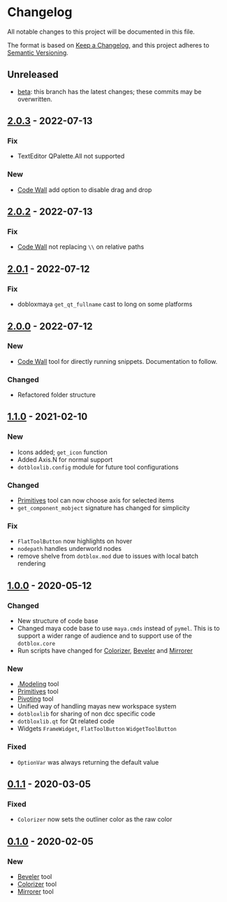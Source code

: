# Changelog
All notable changes to this project will be documented in this file.

The format is based on [Keep a Changelog](https://keepachangelog.com/en/1.0.0/),
and this project adheres to [Semantic Versioning](https://semver.org/spec/v2.0.0.html).

## Unreleased
- [beta]: this branch has the latest changes; these commits may be overwritten.

## [2.0.3] - 2022-07-13
### Fix
- TextEditor QPalette.All not supported
### New
- [Code Wall] add option to disable drag and drop

## [2.0.2] - 2022-07-13
### Fix
- [Code Wall] not replacing `\\` on relative paths


## [2.0.1] - 2022-07-12
### Fix
- dobloxmaya `get_qt_fullname` cast to long on some platforms


## [2.0.0] - 2022-07-12
### New
- [Code Wall] tool for directly running snippets. Documentation to follow.

### Changed
- Refactored folder structure


## [1.1.0] - 2021-02-10
### New
- Icons added; `get_icon` function
- Added Axis.N for normal support
- `dotbloxlib.config` module for future tool configurations

### Changed
- [Primitives] tool can now choose axis for selected items
- `get_component_mobject` signature has changed for simplicity

### Fix
- `FlatToolButton` now highlights on hover
- `nodepath` handles underworld nodes
- remove shelve from `dotblox.mod` due to issues with local batch rendering


## [1.0.0] - 2020-05-12
### Changed
- New structure of code base
- Changed maya code base to use `maya.cmds` instead of `pymel`. This is to support a wider range of audience and to support use of the `dotblox.core`
- Run scripts have changed for [Colorizer], [Beveler] and [Mirrorer]

### New 
- [.Modeling] tool
- [Primitives] tool
- [Pivoting] tool
- Unified way of handling mayas new workspace system
- `dotbloxlib` for sharing of non dcc specific code
- `dotbloxlib.qt` for Qt related code
- Widgets `FrameWidget`, `FlatToolButton` `WidgetToolButton`

### Fixed
- `OptionVar` was always returning the default value


## [0.1.1] - 2020-03-05
### Fixed
- `Colorizer` now sets the outliner color as the raw color

## [0.1.0] - 2020-02-05
### New
- [Beveler] tool
- [Colorizer] tool
- [Mirrorer] tool


[beta]: https://github.com/dotRyan/dotblox/compare/master...beta
[2.0.3]: https://github.com/dotRyan/dotblox/compare/v2.0.2...v2.0.3
[2.0.2]: https://github.com/dotRyan/dotblox/compare/v2.0.1...v2.0.2
[2.0.1]: https://github.com/dotRyan/dotblox/compare/v2.0.0...v2.0.1
[2.0.0]: https://github.com/dotRyan/dotblox/compare/v1.1.0...v2.0.0
[1.1.0]: https://github.com/dotRyan/dotblox/compare/v1.0.0...v1.1.0
[1.0.0]: https://github.com/dotRyan/dotblox/compare/v0.1.1...v1.0.0
[0.1.1]: https://github.com/dotRyan/dotblox/compare/v0.1.0...v0.1.1
[0.1.0]: https://github.com/dotRyan/dotblox/releases/tag/v0.1.0

[Beveler]: docs/maya/tools.md#Beveler
[Colorizer]: docs/maya/tools.md#Colorizer
[Mirrorer]: docs/maya/tools.md#Mirrorer
[.Modeling]: docs/maya/tools.md#.Modeling
[Primitives]: docs/maya/tools.md#Primitives
[Pivoting]: docs/maya/tools.md#Pivoting
[Code Wall]: docs/tools/codewall.md
